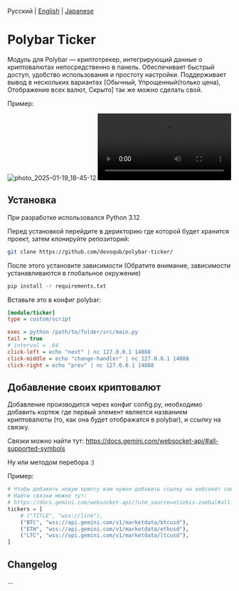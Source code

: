 Русский | [English](https://github.com/devoqub/polybar-ticker/blob/main/README.md) | [Japanese](https://github.com/devoqub/polybar-ticker/blob/main/README%20JP.md)

# Polybar Ticker

Модуль для Polybar — криптотрекер, интегрирующий данные о криптовалютах непосредственно в панель. Обеспечивает быстрый
доступ, удобство использования и простоту настройки.
Поддерживает вывод в нескольких вариантах \[Обычный, Упрощенный(только цена), Отображение всех валют, Скрыто] так же можно сделать свой.


Пример:

![photo_2025-01-19_18-45-12](https://github.com/user-attachments/assets/059d1725-7c7d-46f7-af14-c85d818bab66)
<video src="https://github.com/user-attachments/assets/7306b5c1-7203-43a7-974c-3bbda063e987"> </video>


## Установка

При разработке использовался Python 3.12

Перед установкой перейдите в дерикторию где которой будет хранится проект, затем клонируйте репозиторий:

```bash
git clone https://github.com/devoqub/polybar-ticker/
```

После этого установите зависимости (Обратите внимание, зависимости устанавливаются в глобальное окружение)

```bash
pip install -r requirements.txt
```

Вставьте это в конфиг polybar:

```ini
[module/ticker]
type = custom/script

exec = python /path/to/folder/src/main.py
tail = true
# interval = .64
click-left = echo "next" | nc 127.0.0.1 14888
click-middle = echo "change-handler" | nc 127.0.0.1 14888
click-right = echo "prev" | nc 127.0.0.1 14888
```


## Добавление своих криптовалют
Добавление производится через конфиг config.py, необходимо добавить кортеж где первый элемент является названием криптовалюты (то, как она будет отображатся в polybar), и ссылку на связку.

Связки можно найти тут: https://docs.gemini.com/websocket-api/#all-supported-symbols

Ну или методом перебора :)


Пример:
```python
# Чтобы добавить новую крипту вам нужно добавить ссылку на вебсокет соединение с сайта ниже
# Найти связки можно тут:
# https://docs.gemini.com/websocket-api/?utm_source=otiebis-zaebal#all-supported-symbols
tickers = [
    # ("TITLE", "wss://link"),
    ("BTC", "wss://api.gemini.com/v1/marketdata/btcusd"),
    ("ETH", "wss://api.gemini.com/v1/marketdata/ethusd"),
    ("LTC", "wss://api.gemini.com/v1/marketdata/ltcusd"),
]
```

## Changelog
...


